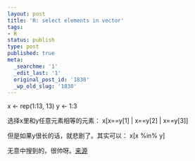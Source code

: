 ```yaml
---
layout: post
title: 'R: select elements in vector'
tags:
- R
status: publish
type: post
published: true
meta:
  _searchme: '1'
  _edit_last: '1'
  original_post_id: '1830'
  _wp_old_slug: '1830'
---
```

x &lt;- rep(1:13, 13)
y &lt;- 1:3

选择x里和y任意元素相等的元素：
x[x==y[1] | x==y[2] | x==y[3]]

但是如果y很长的话，就悲剧了。其实可以：
x[x %in% y]

无意中搜到的，很帅呀。<a href="https://stat.ethz.ch/pipermail/r-help/2008-March/157181.html">来源</a>